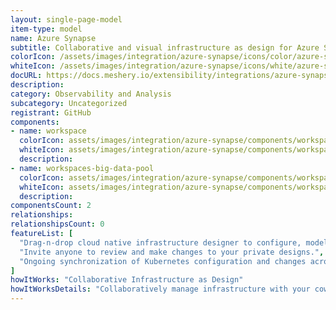 ```yaml
---
layout: single-page-model
item-type: model
name: Azure Synapse
subtitle: Collaborative and visual infrastructure as design for Azure Synapse
colorIcon: /assets/images/integration/azure-synapse/icons/color/azure-synapse-color.svg
whiteIcon: /assets/images/integration/azure-synapse/icons/white/azure-synapse-white.svg
docURL: https://docs.meshery.io/extensibility/integrations/azure-synapse
description: 
category: Observability and Analysis
subcategory: Uncategorized
registrant: GitHub
components: 
- name: workspace
  colorIcon: assets/images/integration/azure-synapse/components/workspace/icons/color/workspace-color.svg
  whiteIcon: assets/images/integration/azure-synapse/components/workspace/icons/white/workspace-white.svg
  description: 
- name: workspaces-big-data-pool
  colorIcon: assets/images/integration/azure-synapse/components/workspaces-big-data-pool/icons/color/workspaces-big-data-pool-color.svg
  whiteIcon: assets/images/integration/azure-synapse/components/workspaces-big-data-pool/icons/white/workspaces-big-data-pool-white.svg
  description: 
componentsCount: 2
relationships: 
relationshipsCount: 0
featureList: [
  "Drag-n-drop cloud native infrastructure designer to configure, model, and deploy your workloads.",
  "Invite anyone to review and make changes to your private designs.",
  "Ongoing synchronization of Kubernetes configuration and changes across any number of clusters."
]
howItWorks: "Collaborative Infrastructure as Design"
howItWorksDetails: "Collaboratively manage infrastructure with your coworkers synchronously sharing the same designs."
---
```

